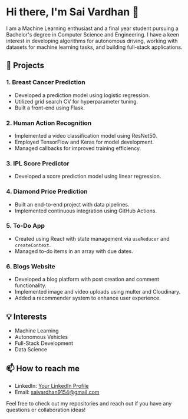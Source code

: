 # Hi there, I'm Sai Vardhan 👋

I am a Machine Learning enthusiast and a final year student pursuing a Bachelor's degree in Computer Science and Engineering. I have a keen interest in developing algorithms for autonomous driving, working with datasets for machine learning tasks, and building full-stack applications.

## 🚀 Projects

### 1. Breast Cancer Prediction
- Developed a prediction model using logistic regression.
- Utilized grid search CV for hyperparameter tuning.
- Built a front-end using Flask.

### 2. Human Action Recognition
- Implemented a video classification model using ResNet50.
- Employed TensorFlow and Keras for model development.
- Managed callbacks for improved training efficiency.

### 3. IPL Score Predictor
- Developed a score prediction model using linear regression.

### 4. Diamond Price Prediction
- Built an end-to-end project with data pipelines.
- Implemented continuous integration using GitHub Actions.

### 5. To-Do App
- Created using React with state management via `useReducer` and `createContext`.
- Managed to-do items in an array with due dates.

### 6. Blogs Website
- Developed a blog platform with post creation and comment functionality.
- Implemented image and video uploads using multer and Cloudinary.
- Added a recommender system to enhance user experience.

## 💡 Interests
- Machine Learning
- Autonomous Vehicles
- Full-Stack Development
- Data Science

## 📫 How to reach me
- LinkedIn: [Your LinkedIn Profile](https://www.linkedin.com/in/your-profile/)
- Email: [saivardhan9154@gmail.com](mailto:your-email@example.com)

Feel free to check out my repositories and reach out if you have any questions or collaboration ideas!


